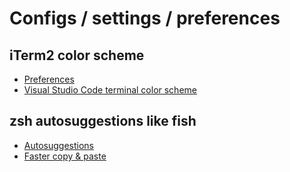 # Configs / settings / preferences

## iTerm2 color scheme

- [Preferences](iterm2)
- [Visual Studio Code terminal color scheme](https://github.com/tallpants/vscode-theme-iterm2)

## zsh autosuggestions like fish

- [Autosuggestions](https://unix.stackexchange.com/a/418365)
- [Faster copy & paste](https://github.com/zsh-users/zsh-autosuggestions/issues/238#issuecomment-557642542)
